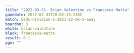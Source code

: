```yaml
---
title: "2022-03-31: Brian Valentine vs Francesca Matta"
gamedate: 2022-03-31T20:02:19.230Z
match: beds-division-1-2021-22-mk-a-away
boardno: 3
white: brian-valentine
black: francesca-matta
result: 0-1
pgn: ""
---
```


